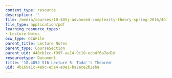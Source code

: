 ```yaml
---
content_type: resource
description: ''
file: /media/courses/18-405j-advanced-complexity-theory-spring-2016/4b169a1c4e9ce5a4e0e1ba2ace2b2eba_MIT18_405JS16_Todas.pdf
file_type: application/pdf
learning_resource_types:
- Lecture Notes
ocw_type: OCWFile
parent_title: Lecture Notes
parent_type: CourseSection
parent_uid: 448cb1cc-f997-aa14-9c10-ecb4f6a7ad1d
resourcetype: Document
title: '18.405J S16 Lecture 5: Toda''s Theorem'
uid: 4b169a1c-4e9c-e5a4-e0e1-ba2ace2b2eba
---
```

